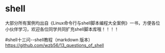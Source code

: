 # shell
大部分所有案例均出自《Linux命令行与shell脚本编程大全案例》一书，方便各位小伙伴学习，欢迎各位同学共同扩充shell脚本库哦！！！！


#shell十三问--shell教程（markdown 版本）
https://github.com/wzb56/13_questions_of_shell
